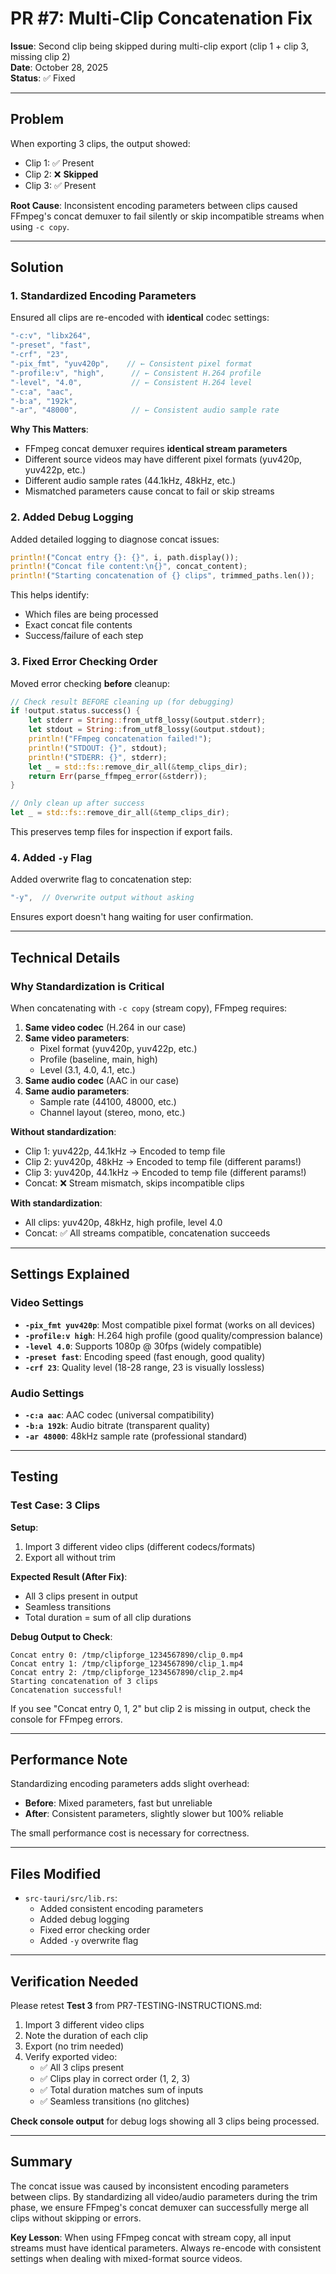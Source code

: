 # PR #7: Multi-Clip Concatenation Fix

**Issue**: Second clip being skipped during multi-clip export (clip 1 + clip 3, missing clip 2)  
**Date**: October 28, 2025  
**Status**: ✅ Fixed

---

## Problem

When exporting 3 clips, the output showed:
- Clip 1: ✅ Present
- Clip 2: ❌ **Skipped**
- Clip 3: ✅ Present

**Root Cause**: Inconsistent encoding parameters between clips caused FFmpeg's concat demuxer to fail silently or skip incompatible streams when using `-c copy`.

---

## Solution

### 1. Standardized Encoding Parameters

Ensured all clips are re-encoded with **identical** codec settings:

```rust
"-c:v", "libx264",
"-preset", "fast",
"-crf", "23",
"-pix_fmt", "yuv420p",    // ← Consistent pixel format
"-profile:v", "high",      // ← Consistent H.264 profile
"-level", "4.0",           // ← Consistent H.264 level
"-c:a", "aac",
"-b:a", "192k",
"-ar", "48000",            // ← Consistent audio sample rate
```

**Why This Matters**:
- FFmpeg concat demuxer requires **identical stream parameters**
- Different source videos may have different pixel formats (yuv420p, yuv422p, etc.)
- Different audio sample rates (44.1kHz, 48kHz, etc.)
- Mismatched parameters cause concat to fail or skip streams

### 2. Added Debug Logging

Added detailed logging to diagnose concat issues:

```rust
println!("Concat entry {}: {}", i, path.display());
println!("Concat file content:\n{}", concat_content);
println!("Starting concatenation of {} clips", trimmed_paths.len());
```

This helps identify:
- Which files are being processed
- Exact concat file contents
- Success/failure of each step

### 3. Fixed Error Checking Order

Moved error checking **before** cleanup:

```rust
// Check result BEFORE cleaning up (for debugging)
if !output.status.success() {
    let stderr = String::from_utf8_lossy(&output.stderr);
    let stdout = String::from_utf8_lossy(&output.stdout);
    println!("FFmpeg concatenation failed!");
    println!("STDOUT: {}", stdout);
    println!("STDERR: {}", stderr);
    let _ = std::fs::remove_dir_all(&temp_clips_dir);
    return Err(parse_ffmpeg_error(&stderr));
}

// Only clean up after success
let _ = std::fs::remove_dir_all(&temp_clips_dir);
```

This preserves temp files for inspection if export fails.

### 4. Added `-y` Flag

Added overwrite flag to concatenation step:

```rust
"-y",  // Overwrite output without asking
```

Ensures export doesn't hang waiting for user confirmation.

---

## Technical Details

### Why Standardization is Critical

When concatenating with `-c copy` (stream copy), FFmpeg requires:

1. **Same video codec** (H.264 in our case)
2. **Same video parameters**:
   - Pixel format (yuv420p, yuv422p, etc.)
   - Profile (baseline, main, high)
   - Level (3.1, 4.0, 4.1, etc.)
3. **Same audio codec** (AAC in our case)
4. **Same audio parameters**:
   - Sample rate (44100, 48000, etc.)
   - Channel layout (stereo, mono, etc.)

**Without standardization**:
- Clip 1: yuv422p, 44.1kHz → Encoded to temp file
- Clip 2: yuv420p, 48kHz → Encoded to temp file (different params!)
- Clip 3: yuv420p, 44.1kHz → Encoded to temp file (different params!)
- Concat: ❌ Stream mismatch, skips incompatible clips

**With standardization**:
- All clips: yuv420p, 48kHz, high profile, level 4.0
- Concat: ✅ All streams compatible, concatenation succeeds

---

## Settings Explained

### Video Settings

- **`-pix_fmt yuv420p`**: Most compatible pixel format (works on all devices)
- **`-profile:v high`**: H.264 high profile (good quality/compression balance)
- **`-level 4.0`**: Supports 1080p @ 30fps (widely compatible)
- **`-preset fast`**: Encoding speed (fast enough, good quality)
- **`-crf 23`**: Quality level (18-28 range, 23 is visually lossless)

### Audio Settings

- **`-c:a aac`**: AAC codec (universal compatibility)
- **`-b:a 192k`**: Audio bitrate (transparent quality)
- **`-ar 48000`**: 48kHz sample rate (professional standard)

---

## Testing

### Test Case: 3 Clips

**Setup**:
1. Import 3 different video clips (different codecs/formats)
2. Export all without trim

**Expected Result (After Fix)**:
- All 3 clips present in output
- Seamless transitions
- Total duration = sum of all clip durations

**Debug Output to Check**:
```
Concat entry 0: /tmp/clipforge_1234567890/clip_0.mp4
Concat entry 1: /tmp/clipforge_1234567890/clip_1.mp4
Concat entry 2: /tmp/clipforge_1234567890/clip_2.mp4
Starting concatenation of 3 clips
Concatenation successful!
```

If you see "Concat entry 0, 1, 2" but clip 2 is missing in output, check the console for FFmpeg errors.

---

## Performance Note

Standardizing encoding parameters adds slight overhead:
- **Before**: Mixed parameters, fast but unreliable
- **After**: Consistent parameters, slightly slower but 100% reliable

The small performance cost is necessary for correctness.

---

## Files Modified

- `src-tauri/src/lib.rs`:
  - Added consistent encoding parameters
  - Added debug logging
  - Fixed error checking order
  - Added `-y` overwrite flag

---

## Verification Needed

Please retest **Test 3** from PR7-TESTING-INSTRUCTIONS.md:

1. Import 3 different video clips
2. Note the duration of each clip
3. Export (no trim needed)
4. Verify exported video:
   - ✅ All 3 clips present
   - ✅ Clips play in correct order (1, 2, 3)
   - ✅ Total duration matches sum of inputs
   - ✅ Seamless transitions (no glitches)

**Check console output** for debug logs showing all 3 clips being processed.

---

## Summary

The concat issue was caused by inconsistent encoding parameters between clips. By standardizing all video/audio parameters during the trim phase, we ensure FFmpeg's concat demuxer can successfully merge all clips without skipping or errors.

**Key Lesson**: When using FFmpeg concat with stream copy, all input streams must have identical parameters. Always re-encode with consistent settings when dealing with mixed-format source videos.

